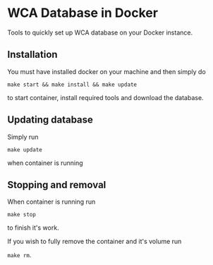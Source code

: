 # WCA Database in Docker

Tools to quickly set up WCA database on your Docker instance.

## Installation
You must have installed docker on your machine and then simply do

```make start && make install && make update```

to start container, install required tools and download the database.

## Updating database
Simply run

```make update```

when container is running

## Stopping and removal
When container is running run

```make stop```

to finish it's work.

If you wish to fully remove the container and it's volume run

```make rm```.